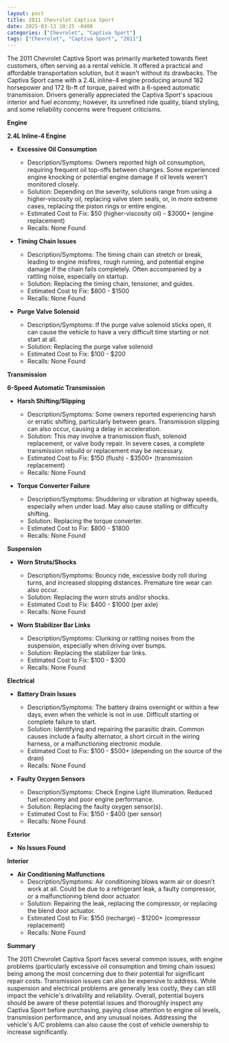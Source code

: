 ```yaml
---
layout: post
title: 2011 Chevrolet Captiva Sport
date: 2025-03-13 10:25 -0400
categories: ["Chevrolet", "Captiva Sport"]
tags: ["Chevrolet", "Captiva Sport", "2011"]
---
```

The 2011 Chevrolet Captiva Sport was primarily marketed towards fleet customers, often serving as a rental vehicle. It offered a practical and affordable transportation solution, but it wasn't without its drawbacks. The Captiva Sport came with a 2.4L inline-4 engine producing around 182 horsepower and 172 lb-ft of torque, paired with a 6-speed automatic transmission. Drivers generally appreciated the Captiva Sport's spacious interior and fuel economy; however, its unrefined ride quality, bland styling, and some reliability concerns were frequent criticisms.

**Engine**

**2.4L Inline-4 Engine**

* **Excessive Oil Consumption**
    * Description/Symptoms: Owners reported high oil consumption, requiring frequent oil top-offs between changes. Some experienced engine knocking or potential engine damage if oil levels weren't monitored closely.
    * Solution: Depending on the severity, solutions range from using a higher-viscosity oil, replacing valve stem seals, or, in more extreme cases, replacing the piston rings or entire engine.
    * Estimated Cost to Fix: $50 (higher-viscosity oil) - $3000+ (engine replacement)
    * Recalls: None Found

* **Timing Chain Issues**
    * Description/Symptoms: The timing chain can stretch or break, leading to engine misfires, rough running, and potential engine damage if the chain fails completely. Often accompanied by a rattling noise, especially on startup.
    * Solution: Replacing the timing chain, tensioner, and guides.
    * Estimated Cost to Fix: $800 - $1500
    * Recalls: None Found

* **Purge Valve Solenoid**
    * Description/Symptoms: If the purge valve solenoid sticks open, it can cause the vehicle to have a very difficult time starting or not start at all.
    * Solution: Replacing the purge valve solenoid
    * Estimated Cost to Fix: $100 - $200
    * Recalls: None Found

**Transmission**

**6-Speed Automatic Transmission**

* **Harsh Shifting/Slipping**
    * Description/Symptoms: Some owners reported experiencing harsh or erratic shifting, particularly between gears. Transmission slipping can also occur, causing a delay in acceleration.
    * Solution: This may involve a transmission flush, solenoid replacement, or valve body repair. In severe cases, a complete transmission rebuild or replacement may be necessary.
    * Estimated Cost to Fix: $150 (flush) - $3500+ (transmission replacement)
    * Recalls: None Found

* **Torque Converter Failure**
    * Description/Symptoms: Shuddering or vibration at highway speeds, especially when under load. May also cause stalling or difficulty shifting.
    * Solution: Replacing the torque converter.
    * Estimated Cost to Fix: $800 - $1800
    * Recalls: None Found

**Suspension**

* **Worn Struts/Shocks**
    * Description/Symptoms: Bouncy ride, excessive body roll during turns, and increased stopping distances. Premature tire wear can also occur.
    * Solution: Replacing the worn struts and/or shocks.
    * Estimated Cost to Fix: $400 - $1000 (per axle)
    * Recalls: None Found

* **Worn Stabilizer Bar Links**
    * Description/Symptoms: Clunking or rattling noises from the suspension, especially when driving over bumps.
    * Solution: Replacing the stabilizer bar links.
    * Estimated Cost to Fix: $100 - $300
    * Recalls: None Found

**Electrical**

* **Battery Drain Issues**
    * Description/Symptoms: The battery drains overnight or within a few days, even when the vehicle is not in use. Difficult starting or complete failure to start.
    * Solution: Identifying and repairing the parasitic drain. Common causes include a faulty alternator, a short circuit in the wiring harness, or a malfunctioning electronic module.
    * Estimated Cost to Fix: $100 - $500+ (depending on the source of the drain)
    * Recalls: None Found

* **Faulty Oxygen Sensors**
    * Description/Symptoms: Check Engine Light illumination. Reduced fuel economy and poor engine performance.
    * Solution: Replacing the faulty oxygen sensor(s).
    * Estimated Cost to Fix: $150 - $400 (per sensor)
    * Recalls: None Found

**Exterior**

* **No Issues Found**

**Interior**

* **Air Conditioning Malfunctions**
    * Description/Symptoms: Air conditioning blows warm air or doesn't work at all. Could be due to a refrigerant leak, a faulty compressor, or a malfunctioning blend door actuator.
    * Solution: Repairing the leak, replacing the compressor, or replacing the blend door actuator.
    * Estimated Cost to Fix: $150 (recharge) - $1200+ (compressor replacement)
    * Recalls: None Found

**Summary**

The 2011 Chevrolet Captiva Sport faces several common issues, with engine problems (particularly excessive oil consumption and timing chain issues) being among the most concerning due to their potential for significant repair costs. Transmission issues can also be expensive to address. While suspension and electrical problems are generally less costly, they can still impact the vehicle's drivability and reliability. Overall, potential buyers should be aware of these potential issues and thoroughly inspect any Captiva Sport before purchasing, paying close attention to engine oil levels, transmission performance, and any unusual noises. Addressing the vehicle's A/C problems can also cause the cost of vehicle ownership to increase significantly.

